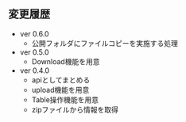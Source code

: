 ## 変更履歴
* ver 0.6.0
  * 公開フォルダにファイルコピーを実施する処理
* ver 0.5.0
  * Download機能を用意
* ver 0.4.0
  * apiとしてまとめる
  * upload機能を用意
  * Table操作機能を用意
  * zipファイルから情報を取得
